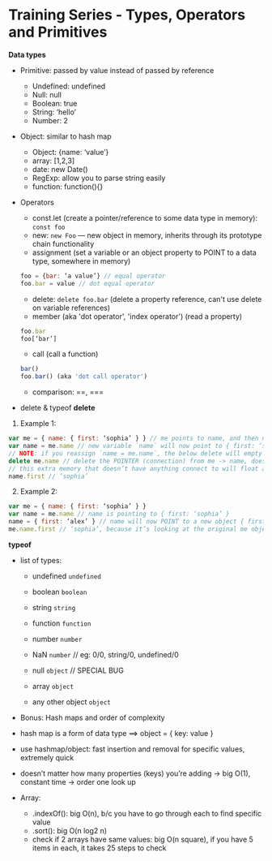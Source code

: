 # Training Series - Types, Operators and Primitives

**Data types**
* Primitive: passed by value instead of passed by reference
  * Undefined: undefined
  * Null: null
  * Boolean: true
  * String: ‘hello’
  * Number: 2

* Object: similar to hash map
  * Object: {name: ‘value’} 
  * array: [1,2,3]
  * date: new Date()
  * RegExp: allow you to parse string easily
  * function: function(){}

* Operators
  * const.let (create a pointer/reference to some data type in memory): `const foo`
  * new: `new Foo`  — new object in memory, inherits through its prototype chain functionality
  * assignment (set a variable or an object property to POINT to a data type, somewhere in memory)	
  ```js
  foo = {bar: ‘a value’} // equal operator
  foo.bar = value // dot equal operator
  ```
  * delete: `delete foo.bar` (delete a property reference, can't use delete on variable references)	
  * member (aka 'dot operator', 'index operator') (read a property)	
  ```js
  foo.bar  
  foo[‘bar’]
  ```
  * call (call a function)	
  ```js
  bar()  
  foo.bar() (aka 'dot call operator')
  ```
  * comparison: ==, ===

* delete & typeof
**delete**
1. Example 1:
```js
var me = { name: { first: ‘sophia’ } } // me points to name, and then name points to first
var name = me.name // new variable `name` will now point to { first: ‘sophia’ }
// NOTE: if you reassign `name = me.name`, the below delete will empty the original object
delete me.name // delete the POINTER (connection) from me -> name, doesn’t actually delete the memory
// this extra memory that doesn’t have anything connect to will float around until garbage collection
name.first // ‘sophia’
```
2. Example 2:
```js
var me = { name: { first: ‘sophia’ } }
var name = me.name // name is pointing to { first: ‘sophia’ }
name = { first: ‘alex’ } // name will now POINT to a new object { first: ‘alex’ }
me.name.first // ‘sophia’, because it’s looking at the original me object
```

**typeof**
* list of types:
  * undefined `undefined`
  * boolean `boolean`
  * string `string` 
  * function `function`

  * number `number`
  * NaN `number` // eg: 0/0, string/0, undefined/0

  * null `object` // SPECIAL BUG
  * array `object`
  * any other object `object`

* Bonus: Hash maps and order of complexity
* hash map is a form of data type ==> object = { key: value }
* use hashmap/object: fast insertion and removal for specific values, extremely quick
* doesn’t matter how many properties (keys) you’re adding -> big O(1), constant time -> order one look up
* Array:
  * .indexOf(): big O(n), b/c you have to go through each to find specific value
  * .sort(): big O(n log2 n)
  * check if 2 arrays have same values: big O(n square), if you have 5 items in each, it takes 25 steps to check 

